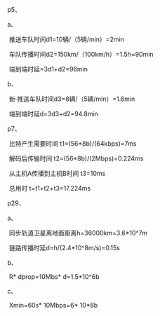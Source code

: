 p5、

a、

​	推送车队时间d1=10辆/（5辆/min）=2min

​	车队传播时间d2=150km/（100km/h）=1.5h=90min

​	端到端时延=3d1+d2=96min

b、

​	新·推送车队时间d3=8辆/（5辆/min）=1.6min

​	端到端时延d=3d3+d2=94.8min

p7、

​	比特产生需要时间 t1=(56*8b)/(64kbps)=7ms

​	解码后传输时间 t2=(56*8b)/(2Mbps)=0.224ms

​	从主机A传播到主机B时间 t3=10ms

​	总用时 t=t1+t2+t3=17.224ms

p29、

a、

​	同步轨道卫星离地面距离h=36000km=3.6*10^7m

​	链路传播时延d=h/(2.4*10^8m/s)=0.15s

b、

​	R* dprop=10Mbs* d=1.5*10^6b

c、

​	Xmin=60s* 10Mbps=6* 10*8b